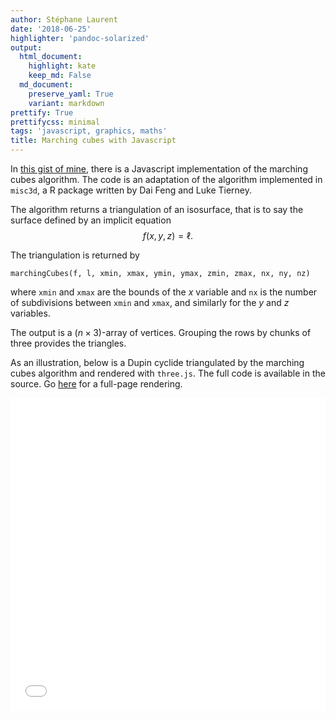 ```yaml
---
author: Stéphane Laurent
date: '2018-06-25'
highlighter: 'pandoc-solarized'
output:
  html_document:
    highlight: kate
    keep_md: False
  md_document:
    preserve_yaml: True
    variant: markdown
prettify: True
prettifycss: minimal
tags: 'javascript, graphics, maths'
title: Marching cubes with Javascript
---
```


In [this gist of
mine](https://gist.github.com/stla/69bbbd59fab9d46cc5f49860eaf9f052),
there is a Javascript implementation of the marching cubes algorithm.
The code is an adaptation of the algorithm implemented in `misc3d`, a R
package written by Dai Feng and Luke Tierney.

The algorithm returns a triangulation of an isosurface, that is to say
the surface defined by an implicit equation $$
f(x,y,z) = \ell.
$$

The triangulation is returned by

``` {.javascript}
marchingCubes(f, l, xmin, xmax, ymin, ymax, zmin, zmax, nx, ny, nz)
```

where `xmin` and `xmax` are the bounds of the $x$ variable and `nx` is
the number of subdivisions between `xmin` and `xmax`, and similarly for
the $y$ and $z$ variables.

The output is a $(n \times 3)$-array of vertices. Grouping the rows by
chunks of three provides the triangles.

As an illustration, below is a Dupin cyclide triangulated by the
marching cubes algorithm and rendered with `three.js`. The full code is
available in the source. Go
[here](https://laustep.github.io/stlahblog/frames/threejs_cyclide.html)
for a full-page rendering.

<iframe src="../frames/threejs_cyclide.html" width="100%" height="500px" scrolling="no" frameborder="0">
</iframe>
